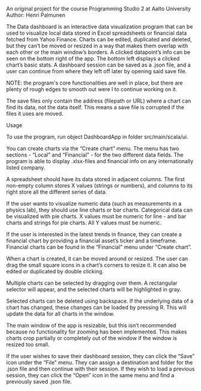 
An original project for the course Programming Studio 2 at Aalto University
Author: Henri Palmunen

The Data dashboard is an interactive data visualization program that can be used to visualize local data stored in Excel spreadsheets or financial
data fetched from Yahoo Finance. Charts can be edited, duplicated and deleted, but they can’t be moved or resized in a way that makes them overlap
with each other or the main window’s borders. A clicked datapoint’s info can be seen on the bottom right of the app. The bottom left displays a
clicked chart’s basic stats. A dashboard session can be saved as a .json file, and a user can continue from where they left off later by opening
said save file.

NOTE: the program's core functionalities are well in place, but there are plenty of rough edges to smooth out were I to continue working on it.

The save files only contain the address (filepath or URL) where a chart can find its data, not the data itself. This means a save file is corrupted
if the files it uses are moved.


Usage

To use the program, run object DashboardApp in folder src/main/scala/ui.

You can create charts via the “Create chart” menu. The menu has two sections - “Local” and “Financial” - for the two different data fields. The program
is able to display .xlsx-files and financial info on any internationally listed company.

A spreadsheet should have its data stored in adjacent columns. The first non-empty column stores X values (strings or numbers), and columns to its right store
all the different series of data.

If the user wants to visualize numeric data (such as measurements in a physics lab), they should use line charts or bar charts. Categorical data
can be visualized with pie charts. X values must be numeric for line - and bar charts and strings for pie charts. All Y values must be numeric.

If the user is interested in the latest trends in finance, they can create a financial chart by providing a financial asset’s ticker and a
timeframe. Financial charts can be found in the “Financial” menu under “Create chart”.

When a chart is created, it can be moved around or resized. The user can drag the small square icons in a chart’s corners to resize it. It can also
be edited or duplicated by double clicking.

Multiple charts can be selected by dragging over them. A rectangular selector will appear, and the selected charts will be highlighted in gray.

Selected charts can be deleted using backspace. If the underlying data of a chart has changed, these changes can be loaded by pressing R. This will
update the data for all charts in the window.

The main window of the app is resizable, but this isn’t recommended because no functionality for zooming has been implemented. This makes charts
crop partially or completely out of the window if the window is resized too small.

If the user wishes to save their dashboard session, they can click the “Save” icon under the “File” menu. They can assign a destination and folder
for the .json file and then continue with their session. If they wish to load a previous session, they can click the “Open” icon in the same menu
and find a previously saved .json file.
